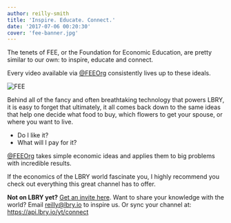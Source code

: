 ```yaml
---
author: reilly-smith
title: 'Inspire. Educate. Connect.'
date: '2017-07-06 00:20:30'
cover: 'fee-banner.jpg'
---
```

The tenets of FEE, or the Foundation for Economic Education, are pretty similar to our own: to inspire, educate and connect.

Every video available via <a href='lbry://@FEEOrg'>@FEEOrg</a> consistently lives up to these ideals.

![FEE](/img/news/fee-inline.jpg)

Behind all of the fancy and often breathtaking technology that powers LBRY, it is easy to forget that ultimately, it all comes back down to the same ideas that help one decide what food to buy, which flowers to get your spouse, or where you want to live.

- Do I like it?
- What will I pay for it?

<a href='lbry://@FEEOrg'>@FEEOrg</a> takes simple economic ideas and applies them to big problems with incredible results.

If the economics of the LBRY world fascinate you, I highly recommend you check out everything this great channel has to offer.

**Not on LBRY yet?** [Get an invite here](https://lbry.io/get). Want to share your knowledge with the world? Email reilly@lbry.io to inspire us. Or sync your channel at: https://api.lbry.io/yt/connect

